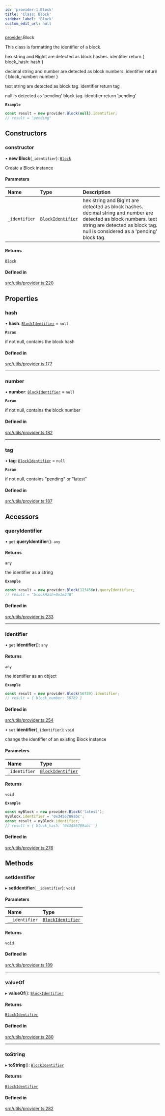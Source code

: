```yaml
---
id: 'provider-1.Block'
title: 'Class: Block'
sidebar_label: 'Block'
custom_edit_url: null
---
```


[provider](../namespaces/provider-1.md).Block

This class is formatting the identifier of a block.

hex string and BigInt are detected as block hashes. identifier return { block_hash: hash }

decimal string and number are detected as block numbers. identifier return { block_number: number }

text string are detected as block tag. identifier return tag

null is detected as 'pending' block tag. identifier return 'pending'

**`Example`**

```typescript
const result = new provider.Block(null).identifier;
// result = "pending"
```

## Constructors

### constructor

• **new Block**(`_identifier`): [`Block`](provider-1.Block.md)

Create a Block instance

#### Parameters

| Name          | Type                                                        | Description                                                                                                                                                                                      |
| :------------ | :---------------------------------------------------------- | :----------------------------------------------------------------------------------------------------------------------------------------------------------------------------------------------- |
| `_identifier` | [`BlockIdentifier`](../namespaces/types.md#blockidentifier) | hex string and BigInt are detected as block hashes. decimal string and number are detected as block numbers. text string are detected as block tag. null is considered as a 'pending' block tag. |

#### Returns

[`Block`](provider-1.Block.md)

#### Defined in

[src/utils/provider.ts:220](https://github.com/starknet-io/starknet.js/blob/v7.6.2/src/utils/provider.ts#L220)

## Properties

### hash

• **hash**: [`BlockIdentifier`](../namespaces/types.md#blockidentifier) = `null`

**`Param`**

if not null, contains the block hash

#### Defined in

[src/utils/provider.ts:177](https://github.com/starknet-io/starknet.js/blob/v7.6.2/src/utils/provider.ts#L177)

---

### number

• **number**: [`BlockIdentifier`](../namespaces/types.md#blockidentifier) = `null`

**`Param`**

if not null, contains the block number

#### Defined in

[src/utils/provider.ts:182](https://github.com/starknet-io/starknet.js/blob/v7.6.2/src/utils/provider.ts#L182)

---

### tag

• **tag**: [`BlockIdentifier`](../namespaces/types.md#blockidentifier) = `null`

**`Param`**

if not null, contains "pending" or "latest"

#### Defined in

[src/utils/provider.ts:187](https://github.com/starknet-io/starknet.js/blob/v7.6.2/src/utils/provider.ts#L187)

## Accessors

### queryIdentifier

• `get` **queryIdentifier**(): `any`

#### Returns

`any`

the identifier as a string

**`Example`**

```typescript
const result = new provider.Block(123456n).queryIdentifier;
// result = "blockHash=0x1e240"
```

#### Defined in

[src/utils/provider.ts:233](https://github.com/starknet-io/starknet.js/blob/v7.6.2/src/utils/provider.ts#L233)

---

### identifier

• `get` **identifier**(): `any`

#### Returns

`any`

the identifier as an object

**`Example`**

```typescript
const result = new provider.Block(56789).identifier;
// result = { block_number: 56789 }
```

#### Defined in

[src/utils/provider.ts:254](https://github.com/starknet-io/starknet.js/blob/v7.6.2/src/utils/provider.ts#L254)

• `set` **identifier**(`_identifier`): `void`

change the identifier of an existing Block instance

#### Parameters

| Name          | Type                                                        |
| :------------ | :---------------------------------------------------------- |
| `_identifier` | [`BlockIdentifier`](../namespaces/types.md#blockidentifier) |

#### Returns

`void`

**`Example`**

```typescript
const myBlock = new provider.Block('latest');
myBlock.identifier = '0x3456789abc';
const result = myBlock.identifier;
// result = { block_hash: '0x3456789abc' }
```

#### Defined in

[src/utils/provider.ts:276](https://github.com/starknet-io/starknet.js/blob/v7.6.2/src/utils/provider.ts#L276)

## Methods

### setIdentifier

▸ **setIdentifier**(`__identifier`): `void`

#### Parameters

| Name           | Type                                                        |
| :------------- | :---------------------------------------------------------- |
| `__identifier` | [`BlockIdentifier`](../namespaces/types.md#blockidentifier) |

#### Returns

`void`

#### Defined in

[src/utils/provider.ts:189](https://github.com/starknet-io/starknet.js/blob/v7.6.2/src/utils/provider.ts#L189)

---

### valueOf

▸ **valueOf**(): [`BlockIdentifier`](../namespaces/types.md#blockidentifier)

#### Returns

[`BlockIdentifier`](../namespaces/types.md#blockidentifier)

#### Defined in

[src/utils/provider.ts:280](https://github.com/starknet-io/starknet.js/blob/v7.6.2/src/utils/provider.ts#L280)

---

### toString

▸ **toString**(): [`BlockIdentifier`](../namespaces/types.md#blockidentifier)

#### Returns

[`BlockIdentifier`](../namespaces/types.md#blockidentifier)

#### Defined in

[src/utils/provider.ts:282](https://github.com/starknet-io/starknet.js/blob/v7.6.2/src/utils/provider.ts#L282)
